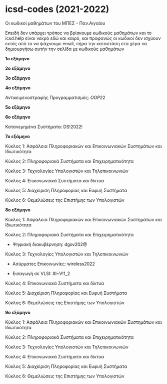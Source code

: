 # icsd-codes (2021-2022)
Οι κωδικοί μαθημάτων του ΜΠΕΣ - Παν.Αιγαίου

Επειδή δεν υπάρχει τρόπος να βρίσκουμε κωδικούς μαθημάτων και το icsd.help είναι νεκρό εδώ και καιρό, και προφανώς οι κωδικοί δεν ισχύουν εκτός από το να ψάχνουμε email, πήρα την καταστάση στα χέρα να δημιουργήσω αυτήν την σελίδα με κωδικούς μαθημάτων

**1ο εξάμηνο**

**2ο εξάμηνο**

**3ο εξάμηνο**

**4ο εξάμηνο**

Αντικειμενοστραφής Προγραμματισμός: $OOP22$

**5ο εξάμηνο**

**6ο εξάμηνο**

Κατανεμημένα Συστήματα: DS!2022!

**7ο εξάμηνο**

Κύκλος 1: Ασφάλεια Πληροφοριακών και Επικοινωνιακών Συστημάτων και Ιδιωτικότητα

Κύκλος 2: Πληροφοριακά Συστήματα και Επιχειρηματικότητα

Κύκλος 3: Τεχνολογίες Υπολογιστών και Τηλεπικοινωνιών

Κύκλος 4: Επικονωνιακά Συστήματα και δίκτυα

Κύκλος 5: Διαχείριση Πληροφορίας και Ευφυή Συστήματα

Κύκλος 6: Θεμελιώσεις της Επιστήμης των Υπολογιστών

**8ο εξάμηνο**

Κύκλος 1: Ασφάλεια Πληροφοριακών και Επικοινωνιακών Συστημάτων και Ιδιωτικότητα

Κύκλος 2: Πληροφοριακά Συστήματα και Επιχειρηματικότητα

* Ψηφιακή διακυβέρνηση: dgov202@


Κύκλος 3: Τεχνολογίες Υπολογιστών και Τηλεπικοινωνιών

* Ασύρματες Επικοινωνίες: wireless2022

* Εισαγωγή σε VLSI: #I~V!1_2

Κύκλος 4: Επικονωνιακά Συστήματα και δίκτυα

Κύκλος 5: Διαχείριση Πληροφορίας και Ευφυή Συστήματα

Κύκλος 6: Θεμελιώσεις της Επιστήμης των Υπολογιστών

**9ο εξάμηνο**

Κύκλος 1: Ασφάλεια Πληροφοριακών και Επικοινωνιακών Συστημάτων και Ιδιωτικότητα

Κύκλος 2: Πληροφοριακά Συστήματα και Επιχειρηματικότητα

Κύκλος 3: Τεχνολογίες Υπολογιστών και Τηλεπικοινωνιών

Κύκλος 4: Επικονωνιακά Συστήματα και δίκτυα

Κύκλος 5: Διαχείριση Πληροφορίας και Ευφυή Συστήματα

Κύκλος 6: Θεμελιώσεις της Επιστήμης των Υπολογιστών
